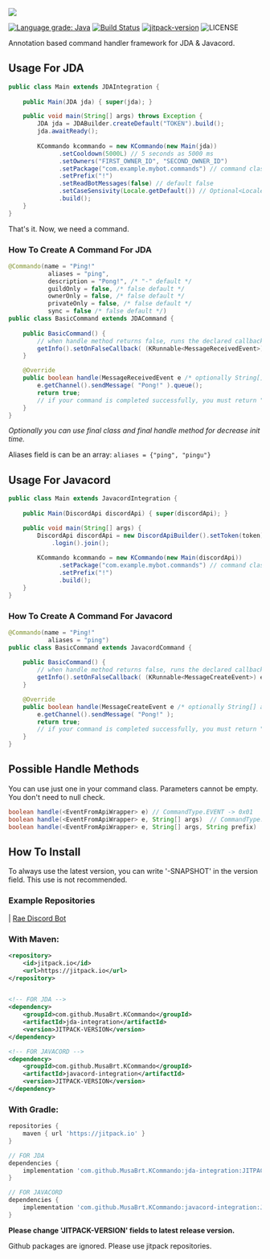 ![](http://image-write-app.herokuapp.com/?x=880&y=33&size=130&text=koply&url=https%3A%2F%2Fimage-write-app.herokuapp.com%2F%3Fx%3D45%26y%3D25%26size%3D150%26text%3DKCommando%26url%3Dhttps%3A%2F%2Fwww.afcapital.ru%2Fa%2Fpgs%2Fimages%2Fcontent-grid-bg.png)

[![Language grade: Java](https://img.shields.io/lgtm/grade/java/g/MusaBrt/KCommando.svg?logo=lgtm&logoWidth=18)](https://lgtm.com/projects/g/MusaBrt/KCommando/context:java)
[![Build Status](https://travis-ci.com/musabrt/kcommando.svg?branch=master)](https://travis-ci.com/musabrt/kcommando)
[![jitpack-version](https://jitpack.io/v/MusaBrt/KCommando.svg)](https://jitpack.io/#MusaBrt/KCommando)
![LICENSE](https://img.shields.io/github/license/MusaBrt/KCommando?style=flat)

Annotation based command handler framework for JDA & Javacord.

## Usage For JDA
```java
public class Main extends JDAIntegration {
    
    public Main(JDA jda) { super(jda); }

    public void main(String[] args) throws Exception {
        JDA jda = JDABuilder.createDefault("TOKEN").build();
        jda.awaitReady();
        
        KCommando kcommando = new KCommando(new Main(jda))
              .setCooldown(5000L) // 5 seconds as 5000 ms
              .setOwners("FIRST_OWNER_ID", "SECOND_OWNER_ID")
              .setPackage("com.example.mybot.commands") // command classes package path
              .setPrefix("!")
              .setReadBotMessages(false) // default false
              .setCaseSensivity(Locale.getDefault()) // Optional<Locale> -> default false
              .build();
    }
}
```

That's it. Now, we need a command.

### How To Create A Command For JDA
```java
@Commando(name = "Ping!"
           aliases = "ping",
           description = "Pong!", /* "-" default */
           guildOnly = false, /* false default */
           ownerOnly = false, /* false default */
           privateOnly = false, /* false default */
           sync = false /* false default */)
public class BasicCommand extends JDACommand {
    
    public BasicCommand() {
        // when handle method returns false, runs the declared callback like this
        getInfo().setOnFalseCallback( (KRunnable<MessageReceivedEvent>) e -> e.getMessage().addReaction("⛔").queue() );
    }

    @Override
    public boolean handle(MessageReceivedEvent e /* optionally String[] args*/ ) {
        e.getChannel().sendMessage( "Pong!" ).queue();
        return true;
        // if your command is completed successfully, you must return "true"
    }
}
```

_Optionally you can use final class and final handle method for decrease init time._

Aliases field is can be an array: `aliases = {"ping", "pingu"}`

## Usage For Javacord
```java
public class Main extends JavacordIntegration {
    
    public Main(DiscordApi discordApi) { super(discordApi); }

    public void main(String[] args) {
        DiscordApi discordApi = new DiscordApiBuilder().setToken(token)
            .login().join();
        
        KCommando kcommando = new KCommando(new Main(discordApi))
              .setPackage("com.example.mybot.commands") // command classes package path
              .setPrefix("!")
              .build();
    }
}
```

### How To Create A Command For Javacord
```java
@Commando(name = "Ping!"
           aliases = "ping")
public class BasicCommand extends JavacordCommand {
    
    public BasicCommand() {
        // when handle method returns false, runs the declared callback like this
        getInfo().setOnFalseCallback( (KRunnable<MessageCreateEvent>) e -> e.getMessage().addReaction("⛔") );
    }

    @Override
    public boolean handle(MessageCreateEvent e /* optionally String[] args*/ ) {
        e.getChannel().sendMessage( "Pong!" );
        return true;
        // if your command is completed successfully, you must return "true"
    }
}
```


## Possible Handle Methods

You can use just one in your command class. Parameters cannot be empty. You don't need to null check.

```java
boolean handle(<EventFromApiWrapper> e) // CommandType.EVENT -> 0x01
boolean handle(<EventFromApiWrapper> e, String[] args)  // CommandType.ARGNEVENT -> 0x02
boolean handle(<EventFromApiWrapper> e, String[] args, String prefix)  // CommandType.PREFIXED -> 0x03
```

## How To Install

To always use the latest version, you can write '-SNAPSHOT' in the version field. This use is not recommended.

### Example Repositories
 | [Rae Discord Bot](https://github.com/MusaBrt/Rae)

### With Maven:
```xml
<repository>
    <id>jitpack.io</id>
    <url>https://jitpack.io</url>
</repository>


<!-- FOR JDA -->
<dependency>
    <groupId>com.github.MusaBrt.KCommando</groupId>
	<artifactId>jda-integration</artifactId>
    <version>JITPACK-VERSION</version>
</dependency>

<!-- FOR JAVACORD -->
<dependency>
    <groupId>com.github.MusaBrt.KCommando</groupId>
    <artifactId>javacord-integration</artifactId>
    <version>JITPACK-VERSION</version>
</dependency>
```
### With Gradle:
```gradle
repositories {
    maven { url 'https://jitpack.io' }
}

// FOR JDA
dependencies {
    implementation 'com.github.MusaBrt.KCommando:jda-integration:JITPACK-VERSION'
}

// FOR JAVACORD
dependencies {
    implementation 'com.github.MusaBrt.KCommando:javacord-integration:JITPACK-VERSION'
}
```

**Please change 'JITPACK-VERSION' fields to latest release version.**

Github packages are ignored. Please use jitpack repositories.
